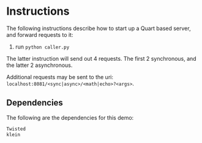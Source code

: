 # Instructions

The following instructions describe how to start up a Quart based server, and forward requests to it:

1. run `python caller.py`

The latter instruction will send out  4 requests. The first 2 synchronous, and the latter 2 asynchronous.

Additional requests may be sent to the uri: `localhost:8081/<sync|async>/<math|echo>?<args>`.


## Dependencies

The following are the dependencies for this demo:

```bash
Twisted
klein
```
